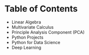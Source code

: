 # Table of Contents
- Linear Algebra
- Multivariate Calculus
- Principle Analysis Component (PCA)
- Python Projects
- Python for Data Science
- Deep Learning
